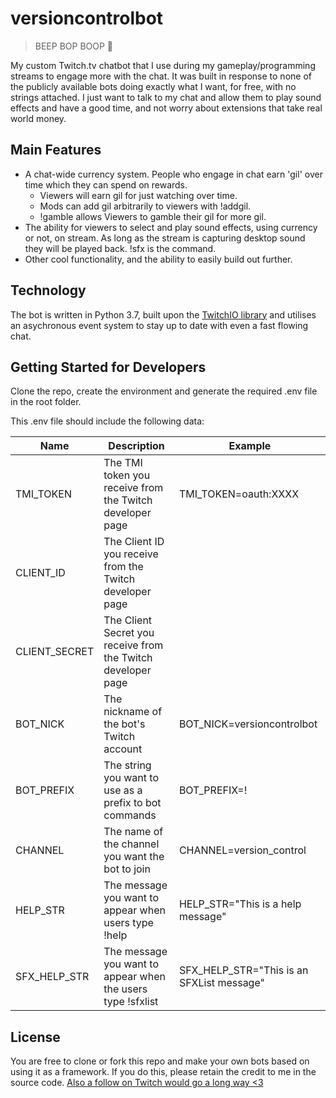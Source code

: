 # versioncontrolbot

> BEEP BOP BOOP 🤖

My custom Twitch.tv chatbot that I use during my gameplay/programming streams to engage more with the chat. It was built in response to none of the publicly available bots doing exactly what I want, for free, with no strings attached. I just want to talk to my chat and allow them to play sound effects and have a good time, and not worry about extensions that take real world money.

## Main Features
- A chat-wide currency system. People who engage in chat earn 'gil' over time which they can spend on rewards.
    - Viewers will earn gil for just watching over time.
    - Mods can add gil arbitrarily to viewers with !addgil.
    - !gamble allows Viewers to gamble their gil for more gil.
- The ability for viewers to select and play sound effects, using currency or not, on stream. As long as the stream is capturing desktop sound they will be played back. !sfx is the command.
- Other cool functionality, and the ability to easily build out further.

## Technology
The bot is written in Python 3.7, built upon the [TwitchIO library](https://github.com/TwitchIO/TwitchIO) and utilises an asychronous event system to stay up to date with even a fast flowing chat.

## Getting Started for Developers
Clone the repo, create the environment and generate the required .env file in the root folder.

This .env file should include the following data:

| Name | Description | Example |
| ---- | ------| ------- | 
|TMI_TOKEN | The TMI token you receive from the Twitch developer page  | TMI_TOKEN=oauth:XXXX | 
| CLIENT_ID | The Client ID you receive from the Twitch developer page | |
| CLIENT_SECRET | The Client Secret you receive from the Twitch developer page | |
| BOT_NICK  | The nickname of the bot's Twitch account  | BOT_NICK=versioncontrolbot |
| BOT_PREFIX | The string you want to use as a prefix to bot commands | BOT_PREFIX=! |
| CHANNEL | The name of the channel you want the bot to join | CHANNEL=version_control |
| HELP_STR | The message you want to appear when users type !help | HELP_STR="This is a help message" |
| SFX_HELP_STR | The message you want to appear when the users type !sfxlist | SFX_HELP_STR="This is an SFXList message" |

## License
You are free to clone or fork this repo and make your own bots based on using it as a framework. If you do this, please retain the credit to me in the source code. 
<a href="https://twitch.tv/version_control" target="_blank">Also a follow on Twitch would go a long way <3</a>